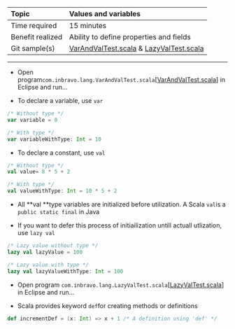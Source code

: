 | Topic | Values and variables |
| :--- | :--- |
| Time required | 15 minutes |
| Benefit realized | Ability to define properties and fields |
| Git sample\(s\) | [VarAndValTest.scala](https://github.com/inbravo/scala-src/blob/master/src/main/scala/com/inbravo/lang/VarAndValTest.scala) & [LazyValTest.scala](https://github.com/inbravo/scala-src/blob/master/src/main/scala/com/inbravo/lang/LazyValTest.scala) |

---

* Open program`com.inbravo.lang.VarAndValTest.scala`\[[VarAndValTest.scala](https://github.com/inbravo/scala-src/blob/master/src/main/scala/com/inbravo/lang/VarAndValTest.scala)\] in Eclipse and run...

* To declare a variable, use `var`

```scala
/* Without type */
var variable = 0

/* With type */
var variableWithType: Int = 10
```

* To declare a constant, use `val`

```scala
/* Without type */
val value= 8 * 5 + 2

/* With type */
val valueWithType: Int = 10 * 5 + 2
```

* All **val **type variables are initialized before utilization. A Scala `val`is a `public static final` in Java

* If you want to defer this process of initiailization untill actuall utlization, use `lazy val`

```scala
/* Lazy value without type */
lazy val lazyValue = 100

/* Lazy value with type */
lazy val lazyValueWithType: Int = 100
```

* Open program `com.inbravo.lang.LazyValTest.scala`\[[LazyValTest.scala](https://github.com/inbravo/scala-src/blob/master/src/main/scala/com/inbravo/lang/LazyValTest.scala)\] in Eclipse and run...

* Scala provides keyword `def`for creating methods or definitions

```scala
def incrementDef = (x: Int) => x + 1 /* A definition using 'def' */
```





